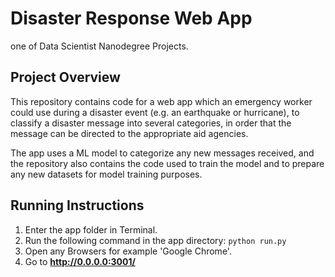 # Disaster Response Web App
one of Data Scientist Nanodegree Projects.

## Project Overview
This repository contains code for a web app which an emergency worker could use during a disaster event (e.g. an earthquake or hurricane), to classify a disaster message into several categories, in order that the message can be directed to the appropriate aid agencies. 

The app uses a ML model to categorize any new messages received, and the repository also contains the code used to train the model and to prepare any new datasets for model training purposes.

## Running Instructions
1. Enter the app folder in Terminal.
2. Run the following command in the app directory:
    `python run.py`
3. Open any Browsers for example 'Google Chrome'.
3. Go to **http://0.0.0.0:3001/**



